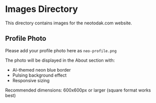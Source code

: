 # Images Directory

This directory contains images for the neotodak.com website.

## Profile Photo
Please add your profile photo here as `neo-profile.png`

The photo will be displayed in the About section with:
- AI-themed neon blue border
- Pulsing background effect
- Responsive sizing

Recommended dimensions: 600x600px or larger (square format works best)
